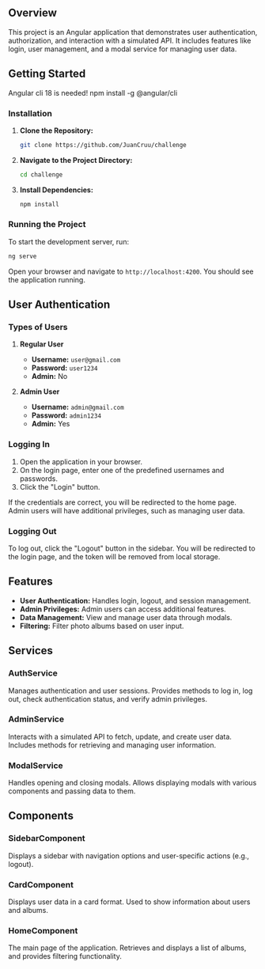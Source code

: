 
## Overview

This project is an Angular application that demonstrates user authentication, authorization, and interaction with a simulated API. It includes features like login, user management, and a modal service for managing user data.

## Getting Started

Angular cli 18 is needed!
npm install -g @angular/cli


### Installation

1. **Clone the Repository:**
   ```bash
   git clone https://github.com/JuanCruu/challenge
   ```

2. **Navigate to the Project Directory:**

   ```bash
   cd challenge
   ```

3. **Install Dependencies:**

   ```bash
   npm install
   ```


### Running the Project

To start the development server, run:

```bash
ng serve
```

Open your browser and navigate to `http://localhost:4200`. You should see the application running.

## User Authentication

### Types of Users

1. **Regular User**
   - **Username:** `user@gmail.com`
   - **Password:** `user1234`
   - **Admin:** No

2. **Admin User**
   - **Username:** `admin@gmail.com`
   - **Password:** `admin1234`
   - **Admin:** Yes

### Logging In

1. Open the application in your browser.
2. On the login page, enter one of the predefined usernames and passwords.
3. Click the "Login" button.

If the credentials are correct, you will be redirected to the home page. Admin users will have additional privileges, such as managing user data.

### Logging Out

To log out, click the "Logout" button in the sidebar. You will be redirected to the login page, and the token will be removed from local storage.

## Features

- **User Authentication:** Handles login, logout, and session management.
- **Admin Privileges:** Admin users can access additional features.
- **Data Management:** View and manage user data through modals.
- **Filtering:** Filter photo albums based on user input.

## Services

### AuthService

Manages authentication and user sessions. Provides methods to log in, log out, check authentication status, and verify admin privileges.

### AdminService

Interacts with a simulated API to fetch, update, and create user data. Includes methods for retrieving and managing user information.

### ModalService

Handles opening and closing modals. Allows displaying modals with various components and passing data to them.

## Components

### SidebarComponent
Displays a sidebar with navigation options and user-specific actions (e.g., logout).

### CardComponent
Displays user data in a card format. Used to show information about users and albums.

### HomeComponent
The main page of the application. Retrieves and displays a list of albums, and provides filtering functionality.
